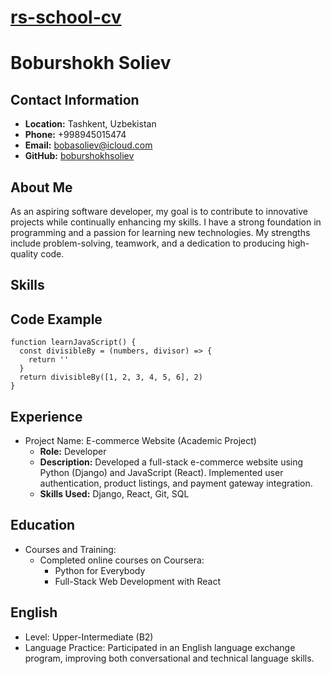 # [rs-school-cv](https://github.com/boburshokhsoliev/rsschool-cv/blob/gh-pages/cv.md) 

# Boburshokh Soliev

## Contact Information
* **Location:** Tashkent, Uzbekistan
* **Phone:** +998945015474
* **Email:** bobasoliev@icloud.com
* **GitHub:**  [boburshokhsoliev](https://github.com/boburshokhsoliev)

## About Me
As an aspiring software developer, my goal is to contribute to innovative projects while continually enhancing my skills. I have a strong foundation in programming and a passion for learning new technologies. My strengths include problem-solving, teamwork, and a dedication to producing high-quality code.

## Skills


## Code Example
```
function learnJavaScript() {
  const divisibleBy = (numbers, divisor) => {
    return ''
  }
  return divisibleBy([1, 2, 3, 4, 5, 6], 2)
}
```

## Experience

- Project Name: E-commerce Website (Academic Project)
  - **Role:** Developer
  - **Description:** Developed a full-stack e-commerce website using Python (Django) and JavaScript (React). Implemented user authentication, product listings, and payment gateway integration.
  - **Skills Used:** Django, React, Git, SQL

## Education

- Courses and Training:
  - Completed online courses on Coursera:
    - Python for Everybody
    - Full-Stack Web Development with React

## English
- Level: Upper-Intermediate (B2)
- Language Practice: Participated in an English language exchange program, improving both conversational and technical language skills.